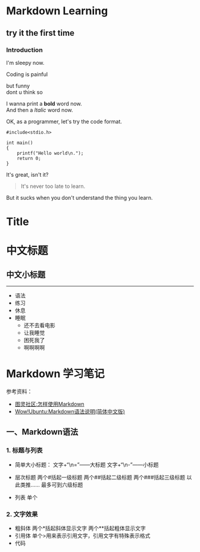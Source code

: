 # Markdown Learning #

## try it the first time ##

### Introduction ###

I'm sleepy
now.

Coding is painful

but funny  
dont u think so

I wanna print a **bold** word now.  
And then a *Italic* word now.

OK, as a programmer, let's try the code format.

    #include<stdio.h>

    int main()
    {
		printf("Hello world\n.");
		return 0;
	}

It's great, isn't it?

>It's never too late to learn.

But it sucks when you don't understand the thing you learn.

Title
=

中文标题
===

中文小标题
-

-----

- 语法
- 练习
- 休息
- 睡眠
  + 还不去看电影
  + 让我睡觉
  + 困死我了
  + 啊啊啊啊

# Markdown 学习笔记 #
参考资料：
- [图灵社区:怎样使用Markdown](http://www.ituring.com.cn/article/504)
- [Wow!Ubuntu:Markdown语法说明(简体中文版)](http://wowubuntu.com/markdown/)
## 一、Markdown语法 ##
### 1. 标题与列表 ###
- 简单大小标题：
文字+“\n=”——大标题
文字+“\n-”——小标题

- 层次标题
两个#括起一级标题
两个##括起二级标题
两个###括起三级标题
以此类推……
最多可到六级标题

- 列表
单个

### 2. 文字效果 ###
- 粗斜体
两个\*括起斜体显示文字
两个\**括起粗体显示文字
- 引用体
单个\>用来表示引用文字，引用文字有特殊表示格式
- 代码
